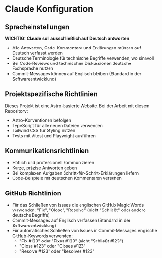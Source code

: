 # Claude Konfiguration

## Spracheinstellungen

**WICHTIG: Claude soll ausschließlich auf Deutsch antworten.**

- Alle Antworten, Code-Kommentare und Erklärungen müssen auf Deutsch verfasst werden
- Deutsche Terminologie für technische Begriffe verwenden, wo sinnvoll
- Bei Code-Reviews und technischen Diskussionen deutsche Fachsprache nutzen
- Commit-Messages können auf Englisch bleiben (Standard in der Softwareentwicklung)

## Projektspezifische Richtlinien

Dieses Projekt ist eine Astro-basierte Website. Bei der Arbeit mit diesem Repository:

- Astro-Konventionen befolgen
- TypeScript für alle neuen Dateien verwenden
- Tailwind CSS für Styling nutzen
- Tests mit Vitest und Playwright ausführen

## Kommunikationsrichtlinien

- Höflich und professionell kommunizieren
- Kurze, präzise Antworten geben
- Bei komplexen Aufgaben Schritt-für-Schritt-Erklärungen liefern
- Code-Beispiele mit deutschen Kommentaren versehen

## GitHub Richtlinien

- Für das Schließen von Issues die englischen GitHub Magic Words verwenden: "Fix", "Close", "Resolve" (nicht "Schließt" oder andere deutsche Begriffe)
- Commit-Messages auf Englisch verfassen (Standard in der Softwareentwicklung)
- Für automatisches Schließen von Issues in Commit-Messages englische GitHub-Keywords verwenden:
  - "Fix #123" oder "Fixes #123" (nicht "Schließt #123")
  - "Close #123" oder "Closes #123"
  - "Resolve #123" oder "Resolves #123"
